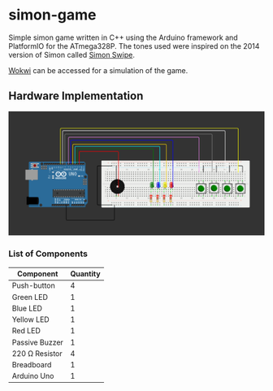 # simon-game
Simple simon game written in C++ using the Arduino framework and PlatformIO for the ATmega328P. The tones used were inspired on the 2014 version of Simon called [Simon Swipe](https://en.wikipedia.org/wiki/Simon_(game)#Gameplay).

[Wokwi](https://wokwi.com/projects/352345922306355201) can be accessed for a simulation of the game.

## Hardware Implementation
![Hardware implementation on Arduino Uno](imgs/simon-game-arduino.png "Hardware implementation on Arduino Uno")

### List of Components
| Component      | Quantity    |
| -----------    | ----------- |
| Push-button    | 4           |
| Green LED      | 1           |
| Blue LED       | 1           |
| Yellow LED     | 1           |
| Red LED        | 1           |
| Passive Buzzer | 1           |
| 220 Ω Resistor | 4           |
| Breadboard     | 1           |
| Arduino Uno    | 1           | 
